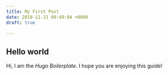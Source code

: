```yaml
---
title: My First Post
date: 2018-11-21 08:49:04 +0000
draft: true

---
```

## Hello world
Hi, I am the *Hugo Boilerplate*. I hope you are enjoying this guide!